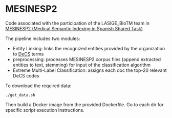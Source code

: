 # MESINESP2

Code associated with the participation of the LASIGE_BioTM team in [MESINESP2 (Medical Semantic Indexing in Spanish Shared Task)](https://temu.bsc.es/mesinesp2/)

The pipeline includes two modules:
- Entity Linking: links the recognized entities provided by the organization to [DeCS](https://decs.bvsalud.org/) terms
- preprocessing: processes MESINESP2 corpus files (append extracted entities to text, stemming) for input of the classification algorithm
- Extreme Multi-Label Classification: assigns each doc the top-20 relevant DeCS codes

To download the required data:

```
./get_data.sh
```

Then build a Docker image from the provided Dockerfile. Go to each dir for specific script execution instructions.
